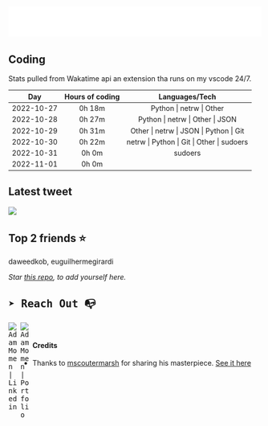 
![test image size](/assets/welcome_message.gif)

## Coding
Stats pulled from Wakatime api an extension tha runs on my vscode 24/7.

|Day|Hours of coding|Languages/Tech|
|:-:|:-:|:-:|
|2022-10-27|0h 18m|Python &#124; netrw &#124; Other|
|2022-10-28|0h 27m|Python &#124; netrw &#124; Other &#124; JSON|
|2022-10-29|0h 31m|Other &#124; netrw &#124; JSON &#124; Python &#124; Git|
|2022-10-30|0h 22m|netrw &#124; Python &#124; Git &#124; Other &#124; sudoers|
|2022-10-31|0h 0m|sudoers|
|2022-11-01|0h 0m||

## Latest tweet
[<img src="<tweet-image-url>" width="400">](<tweet-url>)

## Top 2 friends ⭐️
daweedkob, euguilhermegirardi

*Star [this repo](https://github.com/AdamMomen/AdamMomen), to add yourself here.*


<samp>

## ➤ Reach Out :mailbox_with_no_mail:

>
  <a href="https://www.linkedin.com/in/adam-momen-99596275/">
     <img align="left" alt="Adam Momen | Linkedin" width="24px" src="./assets/Linkedin.svg" />
   </a>

   <a href="https://adammomen.com/">
     <img align="left" alt="Adam Momen | Portfolio" width="24px" src="./assets/web.svg" />
   </a>

</samp>

<br>

#### Credits
* Thanks to [mscoutermarsh](https://github.com/mscoutermarsh) for sharing his masterpiece. [See it here](https://github.com/mscoutermarsh/mscoutermarsh)